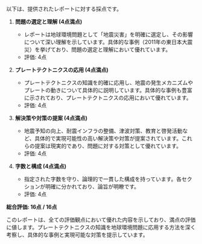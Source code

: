 以下は、提供されたレポートに対する採点です。

1. **問題の選定と理解 (4点満点)**
   - レポートは地球環境問題として「地震災害」を明確に選定し、その影響について深い理解を示しています。具体的な事例（2011年の東日本大震災）を挙げており、問題の選定と理解において優れています。
   - 評価: 4点

2. **プレートテクトニクスの応用 (4点満点)**
   - プレートテクトニクスの知識を的確に応用し、地震の発生メカニズムやプレートの動きについて具体的に説明しています。具体的な事例も豊富に示されており、プレートテクトニクスの応用において優れています。
   - 評価: 4点

3. **解決策や対策の提案 (4点満点)**
   - 地震予知の向上、耐震インフラの整備、津波対策、教育と啓発活動など、具体的で実現可能性の高い解決策や対策が提案されています。これらの提案は現実的であり、問題に対する対策として優れています。
   - 評価: 4点

4. **字数と構成 (4点満点)**
   - 指定された字数を守り、論理的で一貫した構成を持っています。各セクションが明確に分かれており、論旨が明瞭です。
   - 評価: 4点

**総合評価: 16点 / 16点**

このレポートは、全ての評価観点において優れた内容を示しており、満点の評価に値します。プレートテクトニクスの知識を地球環境問題に応用する方法を深く考察し、具体的な事例と実現可能な対策を提示しています。